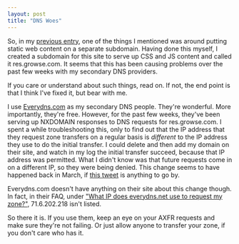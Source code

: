 ```yaml
---
layout: post
title: "DNS Woes"
---
```

So, in my [previous entry][1], one of the things I mentioned was around
putting static web content on a separate subdomain. Having done this myself, I
created a subdomain for this site to serve up CSS and JS content and called it
res.growse.com. It seems that this has been causing problems over the past few
weeks with my secondary DNS providers.

If you care or understand about such things, read on. If not, the end point is
that I think I've fixed it, but bear with me.

I use [Everydns.com][2] as my secondary DNS people. They're wonderful. More
importantly, they're free. However, for the past few weeks, they've been
serving up NXDOMAIN responses to DNS requests for res.growse.com. I spent a
while troubleshooting this, only to find out that the IP address that they
request zone transfers on a regular basis is _different_ to the IP address
they use to do the initial transfer. I could delete and then add my domain on
their site, and watch in my log the initial transfer succeed, because that IP
address was permitted. What I didn't know was that future requests come in on
a different IP, so they were being denied. This change seems to have happened
back in March, if [this tweet][3] is anything to go by.

Everydns.com doesn't have anything on their site about this change though. In
fact, in their FAQ, under ["What IP does everydns.net use to request my
zone?"][4], 71.6.202.218 isn't listed.

So there it is. If you use them, keep an eye on your AXFR requests and make
sure they're not failing. Or just allow anyone to transfer your zone, if you
don't care who has it.

   [1]: /news/comments/optimize-optimize-or-how-i-m-trying-to-make-websites-go-faster/

   [2]: http://everydns.com

   [3]: http://twitter.com/davidu/status/1371687539

   [4]: http://faq.everybox.com/secondary-domain/what-IP-for-AXFRs

